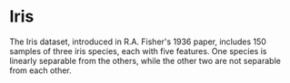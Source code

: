# Iris
The Iris dataset, introduced in R.A. Fisher's 1936 paper, includes 150 samples of three iris species, each with five features. One species is linearly separable from the others, while the other two are not separable from each other.

